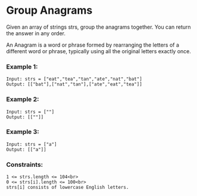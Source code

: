 # Group Anagrams

Given an array of strings strs, group the anagrams together. You can return the answer in any order.

An Anagram is a word or phrase formed by rearranging the letters of a different word or phrase, typically 
using all the original letters exactly once.

### Example 1:
```
Input: strs = ["eat","tea","tan","ate","nat","bat"]
Output: [["bat"],["nat","tan"],["ate","eat","tea"]]
```
### Example 2:
```
Input: strs = [""]
Output: [[""]]
```
### Example 3:
```
Input: strs = ["a"]
Output: [["a"]]
``` 

### Constraints:
```
1 <= strs.length <= 104<br>
0 <= strs[i].length <= 100<br>
strs[i] consists of lowercase English letters.
